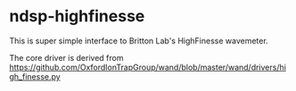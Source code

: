 # ndsp-highfinesse

This is super simple interface to Britton Lab's HighFinesse wavemeter. 

The core driver is derived from https://github.com/OxfordIonTrapGroup/wand/blob/master/wand/drivers/high_finesse.py